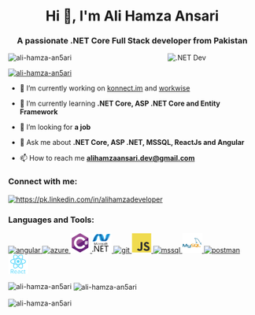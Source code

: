 <h1 align="center">Hi 👋, I'm Ali Hamza Ansari</h1>
<h3 align="center">A passionate .NET Core Full Stack developer from Pakistan</h3>


<p align="left"><img src="https://img.freepik.com/premium-vector/man-working-laptop-icon-illustration-work-from-home-mascot-cartoon-character_138676-1088.jpg?w=2000" alt=".NET Dev" align="right" width="180"> <img src="https://komarev.com/ghpvc/?username=ali-hamza-an5ari&label=Profile%20views&color=0e75b6&style=flat" alt="ali-hamza-an5ari" /> </p>

<p align="left"> <a href="https://github.com/ryo-ma/github-profile-trophy"><img src="https://github-profile-trophy.vercel.app/?username=ali-hamza-an5ari" alt="ali-hamza-an5ari" /></a> </p>

- 🔭 I’m currently working on [konnect.im](https://konnect.im/) and [workwise](http://www.workw.com/)

- 🌱 I’m currently learning **.NET Core, ASP .NET Core and Entity Framework**

- 🤝 I’m looking for **a job**

- 💬 Ask me about **.NET Core, ASP .NET, MSSQL, ReactJs and Angular**

- 📫 How to reach me **alihamzaansari.dev@gmail.com**

<h3 align="left">Connect with me:</h3>
<p align="left">
<a href="https://linkedin.com/in/https://pk.linkedin.com/in/alihamzadeveloper" target="blank"><img align="center" src="https://raw.githubusercontent.com/rahuldkjain/github-profile-readme-generator/master/src/images/icons/Social/linked-in-alt.svg" alt="https://pk.linkedin.com/in/alihamzadeveloper" height="30" width="40" /></a>
</p>

<h3 align="left">Languages and Tools:</h3>
<p align="left"> <a href="https://angular.io" target="_blank" rel="noreferrer"> <img src="https://angular.io/assets/images/logos/angular/angular.svg" alt="angular" width="40" height="40"/> </a> <a href="https://azure.microsoft.com/en-in/" target="_blank" rel="noreferrer"> <img src="https://www.vectorlogo.zone/logos/microsoft_azure/microsoft_azure-icon.svg" alt="azure" width="40" height="40"/> </a> <a href="https://www.w3schools.com/cs/" target="_blank" rel="noreferrer"> <img src="https://raw.githubusercontent.com/devicons/devicon/master/icons/csharp/csharp-original.svg" alt="csharp" width="40" height="40"/> </a> <a href="https://dotnet.microsoft.com/" target="_blank" rel="noreferrer"> <img src="https://raw.githubusercontent.com/devicons/devicon/master/icons/dot-net/dot-net-original-wordmark.svg" alt="dotnet" width="40" height="40"/> </a> <a href="https://git-scm.com/" target="_blank" rel="noreferrer"> <img src="https://www.vectorlogo.zone/logos/git-scm/git-scm-icon.svg" alt="git" width="40" height="40"/> </a> <a href="https://developer.mozilla.org/en-US/docs/Web/JavaScript" target="_blank" rel="noreferrer"> <img src="https://raw.githubusercontent.com/devicons/devicon/master/icons/javascript/javascript-original.svg" alt="javascript" width="40" height="40"/> </a> <a href="https://www.microsoft.com/en-us/sql-server" target="_blank" rel="noreferrer"> <img src="https://www.svgrepo.com/show/303229/microsoft-sql-server-logo.svg" alt="mssql" width="40" height="40"/> </a> <a href="https://www.mysql.com/" target="_blank" rel="noreferrer"> <img src="https://raw.githubusercontent.com/devicons/devicon/master/icons/mysql/mysql-original-wordmark.svg" alt="mysql" width="40" height="40"/> </a> <a href="https://postman.com" target="_blank" rel="noreferrer"> <img src="https://www.vectorlogo.zone/logos/getpostman/getpostman-icon.svg" alt="postman" width="40" height="40"/> </a> <a href="https://reactjs.org/" target="_blank" rel="noreferrer"> <img src="https://raw.githubusercontent.com/devicons/devicon/master/icons/react/react-original-wordmark.svg" alt="react" width="40" height="40"/> </a> </p>

<p><img align="left" src="https://github-readme-stats.vercel.app/api/top-langs?username=ali-hamza-an5ari&show_icons=true&locale=en&layout=compact" alt="ali-hamza-an5ari" /></p>

<p>&nbsp;<img align="center" src="https://github-readme-stats.vercel.app/api?username=ali-hamza-an5ari&show_icons=true&locale=en" alt="ali-hamza-an5ari" /></p>

<p><img align="center" src="https://github-readme-streak-stats.herokuapp.com/?user=ali-hamza-an5ari&" alt="ali-hamza-an5ari" /></p>
